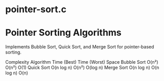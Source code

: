 # pointer-sort.c
# Pointer Sorting Algorithms  
Implements Bubble Sort, Quick Sort, and Merge Sort for pointer-based sorting.  

Complexity
Algorithm	Time (Best)	Time (Worst)	Space
Bubble Sort	O(n²)	O(n²)	O(1)
Quick Sort	O(n log n)	O(n²)	O(log n)
Merge Sort	O(n log n)	O(n log n)	O(n)